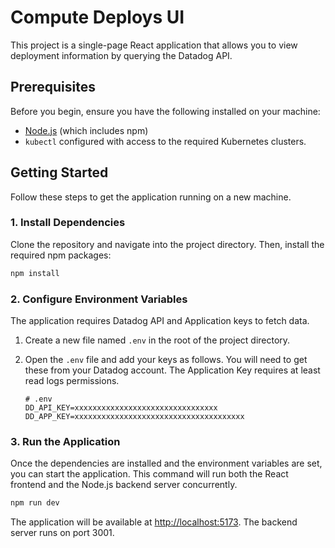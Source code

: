 # Compute Deploys UI

This project is a single-page React application that allows you to view deployment information by querying the Datadog API.

## Prerequisites

Before you begin, ensure you have the following installed on your machine:
- [Node.js](https://nodejs.org/en/) (which includes npm)
- `kubectl` configured with access to the required Kubernetes clusters.

## Getting Started

Follow these steps to get the application running on a new machine.

### 1. Install Dependencies

Clone the repository and navigate into the project directory. Then, install the required npm packages:

```bash
npm install
```

### 2. Configure Environment Variables

The application requires Datadog API and Application keys to fetch data.

1.  Create a new file named `.env` in the root of the project directory.
2.  Open the `.env` file and add your keys as follows. You will need to get these from your Datadog account. The Application Key requires at least read logs  permissions.

    ```env
    # .env
    DD_API_KEY=xxxxxxxxxxxxxxxxxxxxxxxxxxxxxxxx
    DD_APP_KEY=xxxxxxxxxxxxxxxxxxxxxxxxxxxxxxxxxxxxxx
    ```

### 3. Run the Application

Once the dependencies are installed and the environment variables are set, you can start the application. This command will run both the React frontend and the Node.js backend server concurrently.

```bash
npm run dev
```

The application will be available at [http://localhost:5173](http://localhost:5173). The backend server runs on port 3001.
